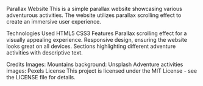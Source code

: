 Parallax Website
This is a simple parallax website showcasing various adventurous activities. The website utilizes parallax scrolling effect to create an immersive user experience.

Technologies Used
HTML5
CSS3
Features
Parallax scrolling effect for a visually appealing experience.
Responsive design, ensuring the website looks great on all devices.
Sections highlighting different adventure activities with descriptive text.

Credits
Images:
Mountains background: Unsplash
Adventure activities images: Pexels
License
This project is licensed under the MIT License - see the LICENSE file for details.

